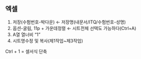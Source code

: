 ## 엑셀

1. 저장(수험번호-박다운) ← 저장명(내문서/ITQ/수험번호-성명)
2. 옵션-굴림, 11p + 가운데정렬 ← 시트전체 선택도 가능하다(Ctrl+A)
3. A열 열너비 “1”
4. 시트명수정 및 복사(제1작업~제3작업)

Ctrl + 1 = 셀서식 단축
